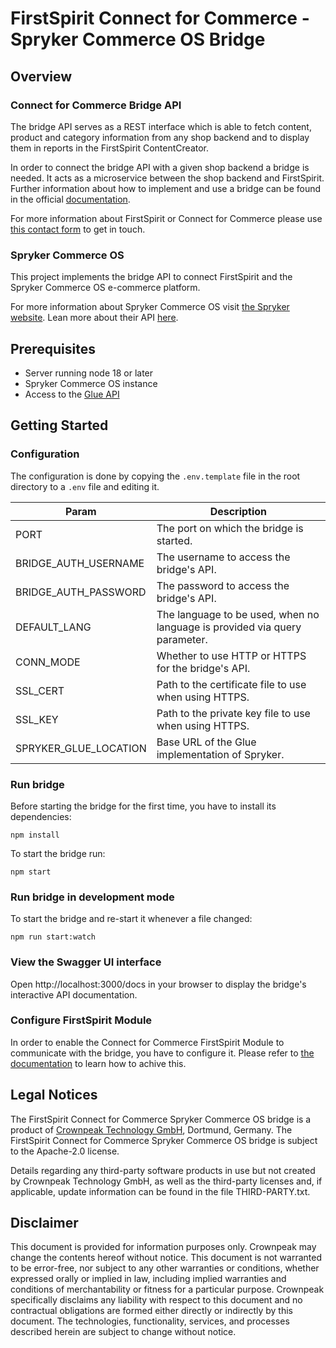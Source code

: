 # FirstSpirit Connect for Commerce - Spryker Commerce OS Bridge

## Overview

### Connect for Commerce Bridge API

The bridge API serves as a REST interface which is able to fetch content, product and category information from any shop backend and to display them in reports in the FirstSpirit ContentCreator.

In order to connect the bridge API with a given shop backend a bridge is needed. It acts as a microservice between the shop backend and FirstSpirit. Further information about how to implement and use a bridge can be found in the official [documentation](https://docs.e-spirit.com/ecom/fsconnect-com/FirstSpirit_Connect_for_Commerce_Documentation_EN.html).

For more information about FirstSpirit or Connect for Commerce please use [this contact form](https://www.crownpeak.com/contact-us) to get in touch.

### Spryker Commerce OS

This project implements the bridge API to connect FirstSpirit and the Spryker Commerce OS e-commerce platform.

For more information about Spryker Commerce OS visit [the Spryker website](https://spryker.com/).
Lean more about their API [here](https://docs.spryker.com/docs/scos/dev/glue-api-guides/202108.0/glue-rest-api.html).


## Prerequisites
- Server running node 18 or later
- Spryker Commerce OS instance
- Access to the [Glue API](https://docs.spryker.com/docs/scos/dev/glue-api-guides/202108.0/glue-rest-api.html)

## Getting Started

### Configuration
The configuration is done by copying the `.env.template` file in the root directory to a `.env` file and editing it.


| Param                 | Description                                                                |
| --------------------- | -------------------------------------------------------------------------- |
| PORT                  | The port on which the bridge is started.                                   |
| BRIDGE_AUTH_USERNAME  | The username to access the bridge's API.                                   |
| BRIDGE_AUTH_PASSWORD  | The password to access the bridge's API.                                   |
| DEFAULT_LANG          | The language to be used, when no language is provided via query parameter. |
| CONN_MODE             | Whether to use HTTP or HTTPS for the bridge's API.                         |
| SSL_CERT              | Path to the certificate file to use when using HTTPS.                      |
| SSL_KEY               | Path to the private key file to use when using HTTPS.                      |
| SPRYKER_GLUE_LOCATION | Base URL of the Glue implementation of Spryker.                            |

### Run bridge
Before starting the bridge for the first time, you have to install its dependencies:
```
npm install
```

To start the bridge run:

```
npm start
```

### Run bridge in development mode
To start the bridge and re-start it whenever a file changed:
```
npm run start:watch
```

### View the Swagger UI interface

Open http://localhost:3000/docs in your browser to display the bridge's interactive API documentation.

### Configure FirstSpirit Module
In order to enable the Connect for Commerce FirstSpirit Module to communicate with the bridge, you have to configure it. Please refer to [the documentation](https://docs.e-spirit.com/ecom/fsconnect-com/FirstSpirit_Connect_for_Commerce_Documentation_EN.html#install_pcomp) to learn how to achive this. 

## Legal Notices
The FirstSpirit Connect for Commerce Spryker Commerce OS bridge is a product of [Crownpeak Technology GmbH](https://www.crownpeak.com), Dortmund, Germany. The FirstSpirit Connect for Commerce Spryker Commerce OS bridge is subject to the Apache-2.0 license.

Details regarding any third-party software products in use but not created by Crownpeak Technology GmbH, as well as the third-party licenses and, if applicable, update information can be found in the file THIRD-PARTY.txt.

## Disclaimer
This document is provided for information purposes only. Crownpeak may change the contents hereof without notice. This document is not warranted to be error-free, nor subject to any other warranties or conditions, whether expressed orally or implied in law, including implied warranties and conditions of merchantability or fitness for a particular purpose. Crownpeak specifically disclaims any liability with respect to this document and no contractual obligations are formed either directly or indirectly by this document. The technologies, functionality, services, and processes described herein are subject to change without notice.